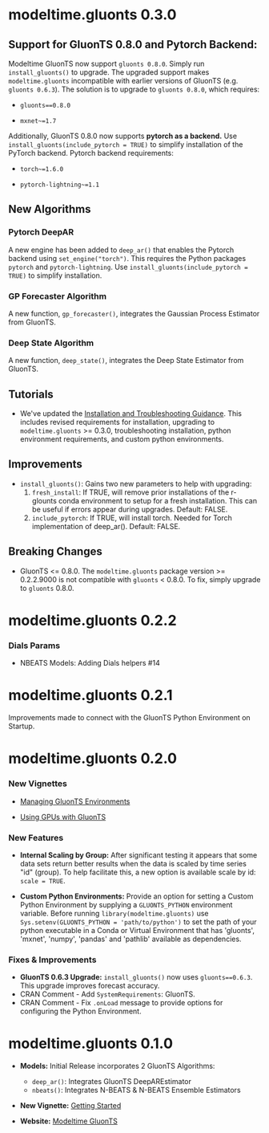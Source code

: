 
# modeltime.gluonts 0.3.0

## Support for GluonTS 0.8.0 and Pytorch Backend:

Modeltime GluonTS now support `gluonts 0.8.0`. Simply run `install_gluonts()` to upgrade. The upgraded support makes `modeltime.gluonts` incompatible with earlier versions of GluonTS (e.g. `gluonts 0.6.3`). The solution is to upgrade to `gluonts 0.8.0`, which requires:

- `gluonts==0.8.0`

- `mxnet~=1.7`

Additionally, GluonTS 0.8.0 now supports __pytorch as a backend.__ Use `install_gluonts(include_pytorch = TRUE)` to simplify installation of the PyTorch backend. Pytorch backend requirements:

- `torch~=1.6.0`
            
- `pytorch-lightning~=1.1`

## New Algorithms

### Pytorch  DeepAR 

A new engine has been added to `deep_ar()` that enables the Pytorch backend using `set_engine("torch")`. This requires the Python packages `pytorch` and `pytorch-lightning`. Use `install_gluonts(include_pytorch = TRUE)` to simplify installation.

### GP Forecaster Algorithm

A new function, `gp_forecaster()`, integrates the Gaussian Process Estimator from GluonTS. 

### Deep State Algorithm

A new function, `deep_state()`, integrates the Deep State Estimator from GluonTS. 

## Tutorials

- We've updated the [Installation and Troubleshooting Guidance](https://business-science.github.io/modeltime.gluonts/articles/managing-envs.html). This includes revised requirements for installation, upgrading to `modeltime.gluonts` >= 0.3.0, troubleshooting installation, python environment requirements, and custom python environments. 

## Improvements

- `install_gluonts()`: Gains two new parameters to help with upgrading:
    1. `fresh_install`: If TRUE, will remove prior installations of the r-glounts conda environment to setup for a fresh installation. This can be useful if errors appear during upgrades. Default: FALSE.
    2. `include_pytorch`: If TRUE, will install torch. Needed for Torch implementation of deep_ar(). Default: FALSE.

## Breaking Changes

- GluonTS <= 0.8.0. The `modeltime.gluonts` package version >= 0.2.2.9000 is not compatible with `gluonts` < 0.8.0. To fix, simply upgrade to `gluonts` 0.8.0. 

# modeltime.gluonts 0.2.2

### Dials Params

- NBEATS Models: Adding Dials helpers #14

# modeltime.gluonts 0.2.1

Improvements made to connect with the GluonTS Python Environment on Startup. 

# modeltime.gluonts 0.2.0

### New Vignettes

- [Managing GluonTS Environments](https://business-science.github.io/modeltime.gluonts/articles/managing-envs.html)

- [Using GPUs with GluonTS](https://business-science.github.io/modeltime.gluonts/articles/using-gpus.html)

### New Features

- __Internal Scaling by Group:__ After significant testing it appears that some data sets return better results when the data is scaled by time series "id" (group). To help facilitate this, a new option is available scale by id: `scale = TRUE`.

- __Custom Python Environments:__ Provide an option for setting a Custom Python Environment by supplying a `GLUONTS_PYTHON` environment variable. Before running `library(modeltime.gluonts)` use `Sys.setenv(GLUONTS_PYTHON = 'path/to/python')` to set the path of your python executable in a Conda or Virtual Environment that has 'gluonts', 'mxnet', 'numpy', 'pandas' and 'pathlib' available as dependencies.

### Fixes & Improvements

* __GluonTS 0.6.3 Upgrade:__ `install_gluonts()` now uses `gluonts==0.6.3`. This upgrade improves forecast accuracy.
* CRAN Comment - Add `SystemRequirements`: GluonTS.
* CRAN Comment - Fix `.onLoad` message to provide options for configuring the Python Environment.

# modeltime.gluonts 0.1.0

* __Models:__ Initial Release incorporates 2 GluonTS Algorithms:

    - `deep_ar()`: Integrates GluonTS DeepAREstimator
    - `nbeats()`: Integrates N-BEATS & N-BEATS Ensemble Estimators
    
* __New Vignette:__ [Getting Started](https://business-science.github.io/modeltime.gluonts/articles/getting-started.html)

* __Website:__ [Modeltime GluonTS](https://business-science.github.io/modeltime.gluonts/)
